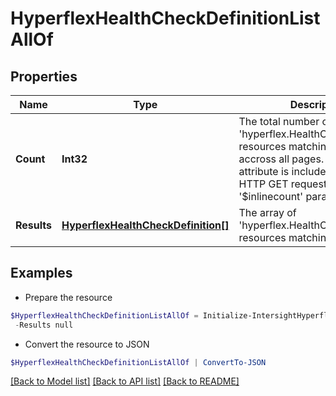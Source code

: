 # HyperflexHealthCheckDefinitionListAllOf
## Properties

Name | Type | Description | Notes
------------ | ------------- | ------------- | -------------
**Count** | **Int32** | The total number of &#39;hyperflex.HealthCheckDefinition&#39; resources matching the request, accross all pages. The &#39;Count&#39; attribute is included when the HTTP GET request includes the &#39;$inlinecount&#39; parameter. | [optional] 
**Results** | [**HyperflexHealthCheckDefinition[]**](HyperflexHealthCheckDefinition.md) | The array of &#39;hyperflex.HealthCheckDefinition&#39; resources matching the request. | [optional] 

## Examples

- Prepare the resource
```powershell
$HyperflexHealthCheckDefinitionListAllOf = Initialize-IntersightHyperflexHealthCheckDefinitionListAllOf  -Count null `
 -Results null
```

- Convert the resource to JSON
```powershell
$HyperflexHealthCheckDefinitionListAllOf | ConvertTo-JSON
```

[[Back to Model list]](../README.md#documentation-for-models) [[Back to API list]](../README.md#documentation-for-api-endpoints) [[Back to README]](../README.md)

